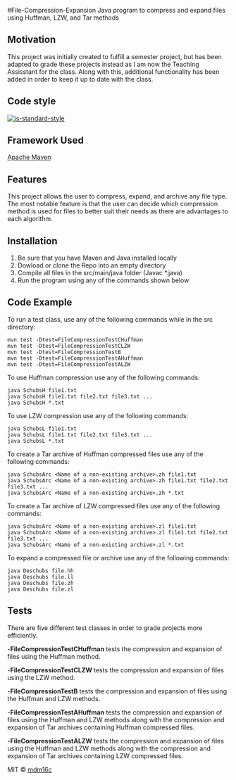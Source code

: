 #File-Compression-Expansion
Java program to compress and expand files using Huffman, LZW, and Tar methods

## Motivation
This project was initially created to fulfill a semester project, but has been adapted to grade these projects instead as I am now the Teaching Assisstant for the class. Along with this, additional functionality has been added in order to keep it up to date with the class.

## Code style
[![js-standard-style](https://img.shields.io/badge/code%20style-standard-brightgreen.svg?style=flat)](https://github.com/feross/standard)

## Framework Used
[Apache Maven](https://maven.apache.org/)

## Features
This project allows the user to compress, expand, and archive any file type. The most notable feature is that the user can decide which compression method is used for files to better suit their needs as there are advantages to each algorithm.

## Installation
1. Be sure that you have Maven and Java installed locally
2. Dowload or clone the Repo into an empty directory
3. Compile all files in the src/main/java folder (Javac *.java)
4. Run the program using any of the commands shown below

## Code Example
To run a test class, use any of the following commands while in the src directory:
```
mvn test -Dtest=FileCompressionTestCHuffman
mvn test -Dtest=FileCompressionTestCLZW
mvn test -Dtest=FileCompressionTestB
mvn test -Dtest=FileCompressionTestAHuffman
mvn test -Dtest=FileCompressionTestALZW
```
To use Huffman compression use any of the following commands:
```
java SchubsH file1.txt
java SchubsH file1.txt file2.txt file3.txt ...
java SchubsH *.txt
```
To use LZW compression use any of the following commands:
```
java SchubsL file1.txt
java SchubsL file1.txt file2.txt file3.txt ...
java SchubsL *.txt
```
To create a Tar archive of Huffman compressed files use any of the following commands:
```
java SchubsArc <Name of a non-existing archive>.zh file1.txt
java SchubsArc <Name of a non-existing archive>.zh file1.txt file2.txt file3.txt ...
java SchubsArc <Name of a non-existing archive>.zh *.txt
```
To create a Tar archive of LZW compressed files use any of the following commands:
```
java SchubsArc <Name of a non-existing archive>.zl file1.txt
java SchubsArc <Name of a non-existing archive>.zl file1.txt file2.txt file3.txt ...
java SchubsArc <Name of a non-existing archive>.zl *.txt
```
To expand a compressed file or archive use any of the following commands:
```
java Deschubs file.hh
java Deschubs file.ll
java Deschubs file.zh
java Deschubs file.zl
```

## Tests
There are five different test classes in order to grade projects more efficiently.

-**FileCompressionTestCHuffman** tests the compression and expansion of files using the Huffman method.

-**FileCompressionTestCLZW** tests the compression and expansion of files using the LZW method.

-**FileCompressionTestB** tests the compression and expansion of files using the Huffman and LZW methods.

-**FileCompressionTestAHuffman** tests the compression and expansion of files using the Huffman and LZW methods along with the compression and expansion of Tar archives containing Huffman compressed files.

-**FileCompressionTestALZW** tests the compression and expansion of files using the Huffman and LZW methods along with the compression and expansion of Tar archives containing LZW compressed files.

MIT © [mdm16c](https://github.com/mdm16c)
